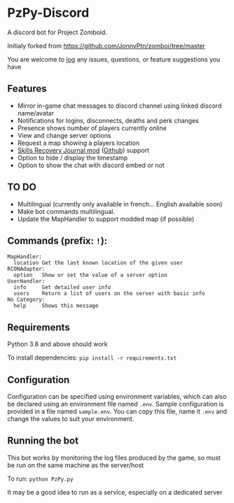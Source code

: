 # PzPy-Discord

A discord bot for Project Zomboid. 

Initialy forked from https://github.com/JonnyPtn/zomboi/tree/master

You are welcome to [log](https://github.com/buttsbucket/zomboi_bot/issues) any issues, questions, or feature suggestions you have

## Features
- Mirror in-game chat messages to discord channel using linked discord name/avatar
- Notifications for logins, disconnects, deaths and perk changes
- Presence shows number of players currently online
- View and change server options
- Request a map showing a players location
- [Skills Recovery Journal mod](https://steamcommunity.com/sharedfiles/filedetails/?id=2503622437) ([Github](https://github.com/Chuckleberry-Finn/Skill-Recovery-Journal)) support
- Option to hide / display the timestamp
- Option to show the chat with discord embed or not

## TO DO
- Multilingual (currently only available in french... English available soon)
- Make bot commands multilingual. 
- Update the MapHandler to support modded map (if possible)

## Commands (prefix: `!`):
```
MapHandler:
  location Get the last known location of the given user
RCONAdapter:
  option   Show or set the value of a server option
UserHandler:
  info     Get detailed user info
  users    Return a list of users on the server with basic info
No Category:
  help     Shows this message
```

## Requirements
Python 3.8 and above should work

To install dependencies:
`pip install -r requirements.txt`

## Configuration
Configuration can be specified using environment variables, which can also be declared using an environment file named `.env`.
Sample configuration is provided in a file named `sample.env`. You can copy this file, name it `.env` and change the values to suit your environment.

## Running the bot
This bot works by monitoring the log files produced by the game, so must be run on the same machine as the server/host

To run:
`python PzPy.py`

It may be a good idea to run as a service, especially on a dedicated server

